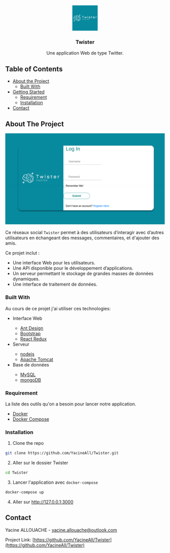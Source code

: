 <!-- PROJECT LOGO -->
<br />
<p align="center">
  <a href="https://github.com/YacineAll/Twister">
    <img src="./images/logo-01.png" alt="Logo" width="80" height="80">
  </a>
  <h3 align="center"><stong>Twister</stong></h3>
  <p align="center">Une application Web de type Twitter.</p>



<!-- TABLE OF CONTENTS -->
## Table of Contents

* [About the Project](#about-the-project)
  * [Built With](#built-with)
* [Getting Started](#getting-started)
  * [Requirement](#Requirement)
  * [Installation](#installation)
* [Contact](#contact)



<!-- ABOUT THE PROJECT -->
## About The Project

![Drag Racing](./images/scrren_shot.png)

Ce réseaux social `Twister` permet à des utilisateurs d’interagir avec d’autres utilisateurs en échangeant des messages, commentaires, et  d'ajouter des amis. 

Ce projet inclut :
* Une interface Web pour les utilisateurs.
* Une API disponible pour le développement d’applications.
* Un serveur permettant le stockage de grandes  masses  de  données  dynamiques.
* Une interface de traitement de données.

### Built With
Au cours de ce projet j'ai utiliser ces technologies:

<ul>
    <li>Interface Web</li>
    <ul>
        <li><a href="https://ant.design">Ant Design</a></li>
        <li><a href="https://getbootstrap.com">Bootstrap</a></li>
        <li><a href="https://react-redux.js.org">React Redux</a></li>
    </ul>
    <li>Serveur</li>
    <ul>
        <li><a href="https://nodejs.org/en/">nodejs</a></li>
        <li><a href="http://tomcat.apache.org/">Apache Tomcat</a></li>
    </ul>
    <li>Base de données</li>
    <ul>
        <li><a href="https://www.mysql.com/">MySQL</a></li>
        <li><a href="https://www.mongodb.com//">mongoDB</a></li>
    </ul>
</ul>

### Requirement

La liste des outils qu'on a besoin pour lancer notre application.

* [Docker](https://docs.docker.com/get-docker/)
* [Docker Compose](https://docs.docker.com/compose/install/)


### Installation

1. Clone the repo
```sh
git clone https://github.com/YacineAll/Twister.git
```
2. Aller sur le dossier Twister
```sh
cd Twister
```
3. Lancer l'application avec `docker-compose`
```sh
docker-compose up
```
4. Aller sur http://127.0.0.1:3000



<!-- CONTACT -->
## Contact

Yacine ALLOUACHE - yacine.allouache@outlook.com

Project Link: [https://github.com/YacineAll/Twister](https://github.com/YacineAll/Twister)


